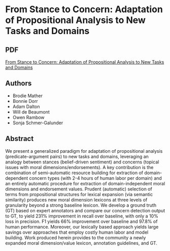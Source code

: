 # From Stance to Concern: Adaptation of Propositional Analysis to New Tasks and Domains

## PDF
[From Stance to Concern: Adaptation of Propositional Analysis to New Tasks and Domains](https://aclanthology.org/2022.findings-acl.264.pdf)

## Authors
- Brodie Mather
- Bonnie Dorr
- Adam Dalton
- Will de Beaumont
- Owen Rambow
- Sonja Schmer-Galunder

## Abstract
We present a generalized paradigm for adaptation of propositional analysis (predicate-argument pairs) to new tasks and domains, leveraging an analogy between stances (belief-driven sentiment) and concerns (topical issues with moral dimensions/endorsements). A key contribution is the combination of semi-automatic resource building for extraction of domain-dependent concern types (with 2-4 hours of human labor per domain) and an entirely automatic procedure for extraction of domain-independent moral dimensions and endorsement values.  Prudent (automatic) selection of terms from propositional structures for lexical expansion (via semantic similarity) produces new moral dimension lexicons at three levels of granularity beyond a strong baseline lexicon. We develop a ground truth (GT) based on expert annotators and compare our concern detection output to GT, to yield 231% improvement in recall over baseline, with only a 10% loss in precision. F1 yields 66% improvement over baseline and 97.8% of human performance. Moreover, our lexically based approach yields large savings over approaches that employ costly human labor and model building. Work produced herein provides to the community a newly expanded moral dimension/value lexicon, annotation guidelines, and GT.
